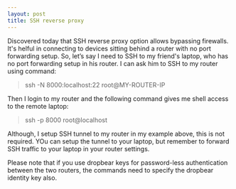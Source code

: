```yaml
---
layout: post
title: SSH reverse proxy
---
```


Discovered today that SSH reverse proxy option allows bypassing firewalls. It's helful in connecting to devices sitting behind a router with no port forwarding setup. So, let’s say I need to SSH to my friend's laptop, who has no port forwarding setup in his router. I can ask him to SSH to my router using command:

>    ssh -N 8000:localhost:22 root@MY-ROUTER-IP

Then I login to my router and the following command gives me shell access to the remote laptop:

>    ssh -p 8000 root@localhost

Although, I setup SSH tunnel to my router in my example above, this is not required. YOu can setup the tunnel to your laptop, but remember to forward SSH traffic to your laptop in your router settings.

Please note that if you use dropbear keys for password-less authentication between the two routers, the commands need to specify the dropbear identity key also.
